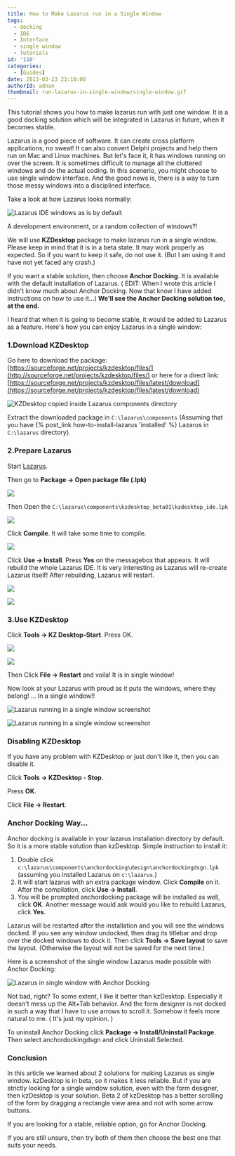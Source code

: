 ```yaml
---
title: How to Make Lazarus run in a Single Window
tags:
  - docking
  - IDE
  - Interface
  - single window
  - Tutorials
id: '116'
categories:
  - [Guides]
date: 2013-03-23 23:10:00
authorId: adnan
thumbnail: run-lazarus-in-single-window/single-window.gif
---
```


This tutorial shows you how to make lazarus run with just one window. It is a good docking solution which will be integrated in Lazarus in future, when it becomes stable.
<!-- more -->

Lazarus is a good piece of software. It can create cross platform applications, no sweat! It can also convert Delphi projects and help them run on Mac and Linux machines. But let's face it, it has windows running on over the screen. It is sometimes difficult to manage all the cluttered windows and do the actual coding. In this scenerio, you might choose to use single window interface. And the good news is, there is a way to turn those messy windows into a disciplined interface.

Take a look at how Lazarus looks normally:


![Lazarus IDE windows as is by default](run-lazarus-in-single-window/13.gif)


A development environment, or a random collection of windows?!

We will use **KZDesktop** package to make lazarus run in a single window. Please keep in mind that it is in a beta state. It may work properly as expected. So if you want to keep it safe, do not use it. (But I am using it and have not yet faced any crash.)

If you want a stable solution, then choose **Anchor Docking**. It is available with the default installation of Lazarus. ( EDIT: When I wrote this article I didn't know much about Anchor Docking. Now that know I have added instructions on how to use it...) **We'll see the Anchor Docking solution too, at the end.**

I heard that when it is going to become stable, it would be added to Lazarus as a feature. Here's how you can enjoy Lazarus in a single window:


### 1.Download KZDesktop

Go here to download the package:
[https://sourceforge.net/projects/kzdesktop/files/](http://sourceforge.net/projects/kzdesktop/files/)
or here for a direct link: [https://sourceforge.net/projects/kzdesktop/files/latest/download](https://sourceforge.net/projects/kzdesktop/files/latest/download)


![KZDesktop copied inside Lazarus components directory](run-lazarus-in-single-window/01.gif)


Extract the downloaded package in `C:\lazarus\components` (Assuming that you have {% post_link how-to-install-lazarus 'installed' %} Lazarus in `C:\lazarus` directory).


### 2.Prepare Lazarus

Start [Lazarus](https://lazarus-ide.org).

Then go to **Package -> Open package file (.lpk)**


![](run-lazarus-in-single-window/02.gif)


Then Open the `C:\lazarus\components\kzdesktop_beta01\kzdesktop_ide.lpk`


![](run-lazarus-in-single-window/03.gif)


Click **Compile**. It will take some time to compile.


![](run-lazarus-in-single-window/04.gif)


Click **Use -> Install**. Press **Yes** on the messagebox that appears. It will rebuild the whole Lazarus IDE. It is very interesting as Lazarus will re-create Lazarus itself! After rebuilding, Lazarus will restart.


![](run-lazarus-in-single-window/05.gif)


![](run-lazarus-in-single-window/06.gif)



### 3.Use KZDesktop

Click **Tools -> KZ Desktop-Start**. Press OK.


![](run-lazarus-in-single-window/07.gif)


![](run-lazarus-in-single-window/08.gif)


Then Click **File -> Restart** and voila! It is in single window!

Now look at your Lazarus with proud as it puts the windows, where they belong! ... In a single window!!


![Lazarus running in a single window screenshot](run-lazarus-in-single-window/09.gif "Lazarus running in a single window screenshot")


![Lazarus running in a single window screenshot](run-lazarus-in-single-window/Lazar.gif "Lazarus running in a single window screenshot")


### Disabling KZDesktop

If you have any problem with KZDesktop or just don't like it, then you can disable it.

Click **Tools -> KZDesktop - Stop**.

Press **OK**.

Click **File -> Restart**.


### Anchor Docking Way...

Anchor docking is available in your lazarus installation directory by default. So it is a more stable solution than kzDesktop. Simple instruction to install it:

1. Double click `c:\lazarus\components\anchordocking\design\anchordockingdsgn.lpk` (assuming you installed Lazarus on `c:\lazarus`.)
2. It will start lazarus with an extra package window. Click **Compile** on it. After the compilation, click **Use -> Install**.
3. You will be prompted anchordocking package will be installed as well, click **OK**. Another message would ask would you like to rebuild Lazarus, click **Yes**.

Lazarus will be restarted after the installation and you will see the windows docked. If you see any window undocked, then drag its titlebar and drop over the docked windows to dock it. Then click **Tools -> Save layout** to save the layout. (Otherwise the layout will not be saved for the next time.)

Here is a screenshot of the single window Lazarus made possible with Anchor Docking:


![Lazarus in single window with Anchor Docking](run-lazarus-in-single-window/lazarus.gif)


Not bad, right? To some extent, I like it better than kzDesktop. Especially it doesn't mess up the Alt+Tab behavior. And the form designer is not docked in such a way that I have to use arrows to scroll it. Somehow it feels more natural to me. ( It's just my opinion. )


To uninstall Anchor Docking click **Package -> Install/Uninstall Package**. Then select anchordockingdsgn and click Uninstall Selected.


### Conclusion

In this article we learned about 2 solutions for making Lazarus as single window. kzDesktop is in beta, so it makes it less reliable. But if you are strictly looking for a single window solution, even with the form designer, then kzDesktop is your solution. Beta 2 of kzDesktop has a better scrolling of the form by dragging a rectangle view area and not with some arrow buttons.

If you are looking for a stable, reliable option, go for Anchor Docking.

If you are still unsure, then try both of them then choose the best one that suits your needs.

